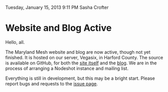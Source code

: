 Tuesday, January 15, 2013
9:11 PM
Sasha Crofter

# Website and Blog Active

Hello, all.

The Maryland Mesh website and blog are now active, though not yet finished. It is hosted on our server, Vegasix, in Harford County. The source is available on GitHub, for both the [site itself](https://github.com/marylandmesh/homepage) and the [blog](https://github.com/marylandmesh/blog). We are in the process of arranging a Nodeshot instance and mailing list.

Everything is still in development, but this may be a bright start. Please report bugs and requests to the [issue page](https://github.com/marylandmesh/homepage/issues).
